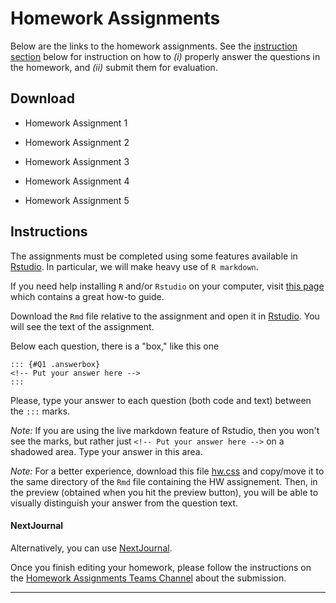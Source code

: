 # Homework Assignments

Below are the links to the homework assignments. See the [instruction section](#instruction) below for instruction on how to _(i)_ properly answer the questions in the homework, and _(ii)_ submit them for evaluation. 

## Download

- Homework Assignment 1 
  
- Homework Assignment 2 

- Homework Assignment 3

- Homework Assignment 4

- Homework Assignment 5

## Instructions
The assignments must be completed using some features available in [Rstudio](https://rstudio.com/). In particular, we will make heavy use of `R markdown`. 

If you need help installing `R` and/or `Rstudio` on your computer, visit [this page](https://rstudio-education.github.io/hopr/starting.html) which contains a great how-to guide. 

Download the `Rmd` file relative to the assignment and open it in [Rstudio](https://rstudio.com/). You will see the text of the assignment. 

Below each question, there is a "box," like this one
```
::: {#Q1 .answerbox}
<!-- Put your answer here -->
:::
```

Please, type your answer to each question (both code and text) between the `:::` marks. 

_Note:_ If you are using the live markdown feature of Rstudio, then you won't see the marks, but rather just  `<!-- Put your answer here -->` on a shadowed area. Type your answer in this area.

_Note:_ For a better experience, download this file [hw.css](https://www.dropbox.com/s/941gt5q7r8spdi0/hw.css?dl=1) and copy/move it to the same directory of the `Rmd` file containing the HW assignement. Then, in the preview (obtained when you hit the preview button), you will be able to visually distinguish your answer from the question text. 

#### NextJournal

Alternatively, you can use [NextJournal](https://nextjournal.com). 


Once you finish editing your homework, please follow the instructions on the [Homework Assignments Teams Channel]() about the submission. 

****** 

